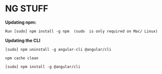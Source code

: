 # NG STUFF

**Updating npm:**

```
Run [sudo] npm install -g npm  (sudo  is only required on Mac/ Linux)
```

**Updating the CLI**
```
[sudo] npm uninstall -g angular-cli @angular/cli 

npm cache clean 

[sudo] npm install -g @angular/cli
```